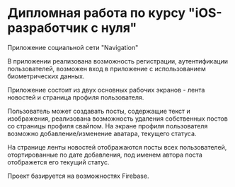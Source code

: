 # Дипломная работа по курсу "iOS-разработчик с нуля"

Приложение социальной сети "Navigation"

В приложении реализована возможность регистрации, аутентификации пользователей, возможен вход в приложение с использованием биометрических данных.

Приложение состоит из двух основных рабочих экранов - лента новостей и страница профиля пользователя.

Пользователь может создавать посты, содержащие текст и изображения, реализована возможность удаления собственных постов со страницы профиля свайпом. На экране профиля пользователя возможно добавление/изменение аватара, текущего статуса.

На странице ленты новостей отображаются посты всех пользователей, отортированные по дате добавления, под именем автора поста отображется его текущий статус.

Проект базируется на возможностях Firebase.
